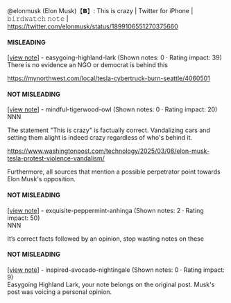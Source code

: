 @elonmusk (Elon Musk)【𝗕】: This is crazy | Twitter for iPhone | 𝚋𝚒𝚛𝚍𝚠𝚊𝚝𝚌𝚑 𝚗𝚘𝚝𝚎 | https://twitter.com/elonmusk/status/1899106551270375660

#### MISLEADING

[[view note]](https://x.com/i/birdwatch/n/1899149552852340882) - easygoing-highland-lark (Shown notes: 0 · Rating impact: 39)\
There is no evidence an NGO or democrat is behind this 

https://mynorthwest.com/local/tesla-cybertruck-burn-seattle/4060501

#### NOT MISLEADING

[[view note]](https://x.com/i/birdwatch/n/1899170920410828996) - mindful-tigerwood-owl (Shown notes: 0 · Rating impact: 20)\
NNN

The statement "This is crazy" is factually correct. Vandalizing cars and setting them alight is indeed crazy regardless of who's behind it.

https://www.washingtonpost.com/technology/2025/03/08/elon-musk-tesla-protest-violence-vandalism/

Furthermore, all sources that mention a possible perpetrator point towards Elon Musk's opposition.

#### NOT MISLEADING

[[view note]](https://x.com/i/birdwatch/n/1899162380942348673) - exquisite-peppermint-anhinga (Shown notes: 2 · Rating impact: 50)\
NNN

It’s correct facts followed by an opinion, stop wasting notes on these

#### NOT MISLEADING

[[view note]](https://x.com/i/birdwatch/n/1899150840985989607) - inspired-avocado-nightingale (Shown notes: 0 · Rating impact: 9)\
Easygoing Highland Lark, your note belongs on the original post. Musk's post was voicing a personal opinion.
